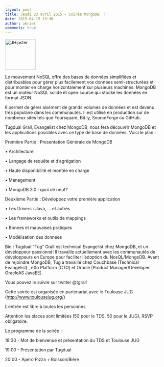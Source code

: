 ```yaml
---
layout: post
title: Jeudi 23 avril 2015 - Soirée MongoDB  !
date: 2015-04-15 13:30
author: akrier
comments: true
---
```

<img class="alignleft" alt="JHipster" src="http://aboutmmfco.wpengine.netdna-cdn.com/wp-content/uploads/2013/02/mongodb-sq.png" width="100" />

Le mouvement NoSQL offre des bases de données simplifiées et distribuables pour gérer plus facilement vos données semi-structurées et pour monter en charge horizontalement sur plusieurs machines. MongoDB est un moteur NoSQL solide et open source qui stocke les données en format JSON.

Il permet de gérer aisément de grands volumes de données et est devenu très populaire dans les communautés. Il est utilisé en production sur de nombreux sites tels que Foursquare, Bit.ly, SourceForge ou GitHub.

Tugdual Grall, Evangelist chez MongoDB, nous fera découvrir MongoDB et les applications possibles avec ce type de base de données. Voici le plan :


Première Partie : Presentation Générale de MongoDB


• Architecture

• Langage de requête et d’agrégation

• Haute disponibilité et montée en charge

• Management

• MongoDB 3.0 : quoi de neuf?

Deuxième Partie : Développez votre première application

• Les Drivers : Java, ... et autres

• Les frameworks et outils de mappings

• Bonnes et mauvaises pratiques

• Modélisation des données


Bio :
Tugdual “Tug” Grall est technical Evangelist chez MongoDB, et un développeur passionné! Il travaille actuellement avec les communautés de développeurs en Europe pour faciliter l’adoption du NosQL/MongoDB. Avant de rejoindre MongoDB, Tug a travaillé chez Couchbase (Technical Evangelist) , eXo Platform (CTO) et Oracle (Product Manager/Developer OracleAS JavaEE).

Vous pouvez le suivre sur twitter @tgrall


Cette soirée est organisée en partenariat avec le Toulouse JUG (http://www.toulousejug.org/)

L’entrée est libre à toutes les personnes 

Attention les places sont limitées (50 pour le TDS, 50 pour le JUG),  RSVP obligatoire.  

Le programme de la soirée :


18:30 -  Mot de bienvenue et présentation du TDS et Toulouse JUG

19:00 - Présentation par Tugdual  

20:00 - Apéro Pizza + Boisson/Bière